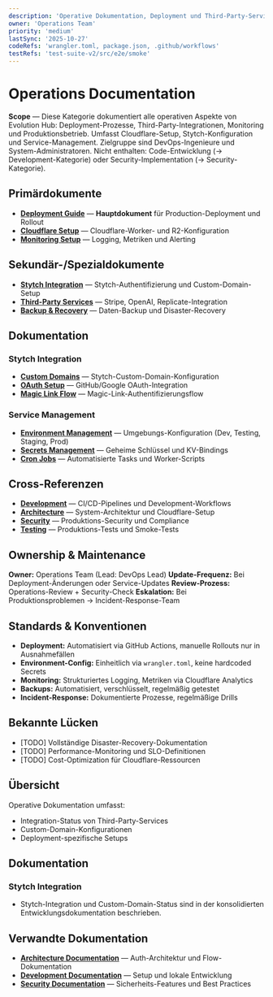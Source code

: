 ```yaml
---
description: 'Operative Dokumentation, Deployment und Third-Party-Service-Management für Evolution Hub'
owner: 'Operations Team'
priority: 'medium'
lastSync: '2025-10-27'
codeRefs: 'wrangler.toml, package.json, .github/workflows'
testRefs: 'test-suite-v2/src/e2e/smoke'
---
```


# Operations Documentation

**Scope** — Diese Kategorie dokumentiert alle operativen Aspekte von Evolution Hub: Deployment-Prozesse, Third-Party-Integrationen, Monitoring und Produktionsbetrieb. Umfasst Cloudflare-Setup, Stytch-Konfiguration und Service-Management. Zielgruppe sind DevOps-Ingenieure und System-Administratoren. Nicht enthalten: Code-Entwicklung (→ Development-Kategorie) oder Security-Implementation (→ Security-Kategorie).

## Primärdokumente

- **[Deployment Guide](./deployment.md)** — **Hauptdokument** für Production-Deployment und Rollout
- **[Cloudflare Setup](./cloudflare-setup.md)** — Cloudflare-Worker- und R2-Konfiguration
- **[Monitoring Setup](./monitoring.md)** — Logging, Metriken und Alerting

## Sekundär-/Spezialdokumente

- **[Stytch Integration](./stytch-integration.md)** — Stytch-Authentifizierung und Custom-Domain-Setup
- **[Third-Party Services](./third-party-services.md)** — Stripe, OpenAI, Replicate-Integration
- **[Backup & Recovery](./backup-recovery.md)** — Daten-Backup und Disaster-Recovery

## Dokumentation

### Stytch Integration

- **[Custom Domains](./stytch-custom-domains.md)** — Stytch-Custom-Domain-Konfiguration
- **[OAuth Setup](./stytch-oauth.md)** — GitHub/Google OAuth-Integration
- **[Magic Link Flow](./stytch-magic-link.md)** — Magic-Link-Authentifizierungsflow

### Service Management

- **[Environment Management](./environment-management.md)** — Umgebungs-Konfiguration (Dev, Testing, Staging, Prod)
- **[Secrets Management](./secrets-management.md)** — Geheime Schlüssel und KV-Bindings
- **[Cron Jobs](./cron-jobs.md)** — Automatisierte Tasks und Worker-Scripts

## Cross-Referenzen

- **[Development](../development/)** — CI/CD-Pipelines und Development-Workflows
- **[Architecture](../architecture/)** — System-Architektur und Cloudflare-Setup
- **[Security](../security/)** — Produktions-Security und Compliance
- **[Testing](../testing/)** — Produktions-Tests und Smoke-Tests

## Ownership & Maintenance

**Owner:** Operations Team (Lead: DevOps Lead)
**Update-Frequenz:** Bei Deployment-Änderungen oder Service-Updates
**Review-Prozess:** Operations-Review + Security-Check
**Eskalation:** Bei Produktionsproblemen → Incident-Response-Team

## Standards & Konventionen

- **Deployment:** Automatisiert via GitHub Actions, manuelle Rollouts nur in Ausnahmefällen
- **Environment-Config:** Einheitlich via `wrangler.toml`, keine hardcoded Secrets
- **Monitoring:** Strukturiertes Logging, Metriken via Cloudflare Analytics
- **Backups:** Automatisiert, verschlüsselt, regelmäßig getestet
- **Incident-Response:** Dokumentierte Prozesse, regelmäßige Drills

## Bekannte Lücken

- [TODO] Vollständige Disaster-Recovery-Dokumentation
- [TODO] Performance-Monitoring und SLO-Definitionen
- [TODO] Cost-Optimization für Cloudflare-Ressourcen

## Übersicht

Operative Dokumentation umfasst:

- Integration-Status von Third-Party-Services
- Custom-Domain-Konfigurationen
- Deployment-spezifische Setups

## Dokumentation

### Stytch Integration

- Stytch-Integration und Custom-Domain-Status sind in der konsolidierten Entwicklungsdokumentation beschrieben.

## Verwandte Dokumentation

- **[Architecture Documentation](../architecture/)** — Auth-Architektur und Flow-Dokumentation
- **[Development Documentation](../development/)** — Setup und lokale Entwicklung
- **[Security Documentation](../security/)** — Sicherheits-Features und Best Practices
